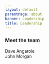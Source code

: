 ```yaml
---
layout: default
parentPage: about
banner: Leadership
title: Leadership
---
```


<h3 class="row"><div class="col-12">Meet the team</div></h3>
<div class="row">
  <div class="col-6 cabin-profile">
  <div class="cabin-profile-image" style="background-image: url(/assets/images/dave.jpg);background-position: center 15%"></div>
  <div class="cabin-profile-title">Dave Angarole</div>
  <div class="cabin-profile-label"></div>
  <div class="cabin-profile-description"></div>
  </div>
  <div class="col-6 cabin-profile">
  <div class="cabin-profile-image" style="background-image: url(/assets/images/john.jpg);background-position: center 22%"></div>
  <div class="cabin-profile-title">John Morgan</div>
  <div class="cabin-profile-label"></div>
  <div class="cabin-profile-description"></div>
  </div>
</div>

